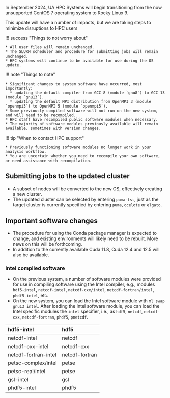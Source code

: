 In September 2024,  UA HPC Systems will begin transitioning from the now unsupported CentOS 7 operating system to Rocky Linux 9. 

This update will have a number of impacts, but we are taking steps to minimize disruptions to HPC users

!!! success "Things to not worry about"

    * All user files will remain unchanged. 
    * The SLURM scheduler and procedure for submitting jobs will remain unchanged. 
    * HPC systems will continue to be available for use during the OS update. 

!!! note "Things to note"

    * Significant changes to system software have occurred, most importantly: 
      * updating the default compiler from GCC 8 (module `gnu8`) to GCC 13 (module `gnu13`).
      * updating the default MPI distribution from OpenMPI 3 (module `openmpi3`) to OpenMPI 5 (module `openmpi5`).
    * Some previously compiled software will not run on the new system, and will need to be recompiled.
    * HPC staff have recompiled public software modules when necessary.
    * The majority of software modules previously available will remain available, sometimes with version changes.

!!! tip "When to contact HPC support"

    * Previously functioning software modules no longer work in your analysis workflow.
    * You are uncertain whether you need to recompile your own software, or need assistance with recompilation.


  
## Submitting jobs to the updated cluster

* A subset of nodes will be converted to the new OS, effectively creating a new cluster.
* The updated cluster can be selected by entering `puma-tst`, just as the target cluster is currently specified by entering `puma`, `ocelote` or `elgato`. 

## Important software changes 

* The procedure for using the Conda package manager is expected to change, and existing environments will likely need to be rebuilt. More news on this will be forthcoming.
* In addition to the currently available Cuda 11.8, Cuda 12.4 and 12.5 will also be available. 

### Intel compiled software

*  On the previous system, a number of software modules were provided for use in compiling software using the Intel compiler, e.g., modules `hdf5-intel`, `netcdf-intel`, `netcdf-cxx/intel`, `netcdf-fortran/intel`, `phdf5-intel`, etc. 
* On the new system, you can load the Intel software module with `ml swap gnu13 intel`. After loading the Intel software module, you can load the Intel specific modules the `intel` specifier, i.e., as `hdf5`, `netcdf`, `netcdf-cxx`, `netcdf-fortran`, `phdf5`, `pnetcdf`.

| hdf5-intel | hdf5 |
| :---- | :---- |
| netcdf-intel | netcdf |
| netcdf-cxx-intel | netcdf-cxx |
| netcdf-fortran-intel | netcdf-fortran |
| petsc-complex/intel | petse |
| petsc-real/intel | petse |
| gsl-intel | gsl |
| phdf5-intel | phdf5 |
